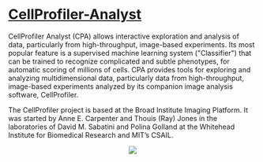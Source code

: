 # [CellProfiler-Analyst](https://chocolatey.org/packages/CellProfiler-Analyst)

CellProfiler Analyst (CPA) allows interactive exploration and analysis of data, particularly from high-throughput, image-based experiments. Its most popular feature is a supervised machine learning system ("Classifier") that can be trained to recognize complicated and subtle phenotypes, for automatic scoring of millions of cells. CPA provides tools for exploring and analyzing multidimensional data, particularly data from high-throughput, image-based experiments analyzed by its companion image analysis software, CellProfiler.

The CellProfiler project is based at the Broad Institute Imaging Platform. It was started by Anne E. Carpenter and Thouis (Ray) Jones in the laboratories of David M. Sabatini and Polina Golland at the Whitehead Institute for Biomedical Research and MIT’s CSAIL.

<div align="center">
  <img src="http://i.imgur.com/j12EQH5.png"><br><br>
</div>
